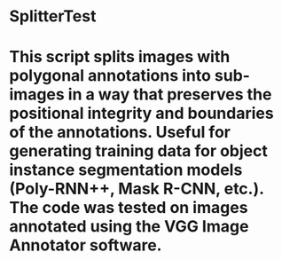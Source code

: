 # SplitterTest

# This script splits images with polygonal annotations into sub-images in a way that preserves the positional integrity and boundaries of the annotations. Useful for generating training data for object instance segmentation models (Poly-RNN++, Mask R-CNN, etc.). The code was tested on images annotated using the VGG Image Annotator software.
